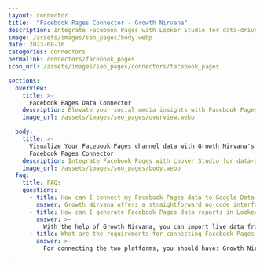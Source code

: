 ```yaml
---
layout: connector
title:  "Facebook Pages Connector - Growth Nirvana"
description: Integrate Facebook Pages with Looker Studio for data-driven social media analytics that guide your engagement strategies.
image: /assets/images/seo_pages/body.webp
date: 2023-08-16
categories: connectors
permalink: connectors/facebook_pages
icon_url: /assets/images/seo_pages/connectors/facebook_pages

sections:
  overview:
    title: >-
      Facebook Pages Data Connector
    description: Elevate your social media insights with Facebook Pages integration. Seamlessly merge page performance data from Facebook with Looker Studio's analytical capabilities, unlocking insights that shape social media strategies, audience engagement, and operational excellence.
    image_url: /assets/images/seo_pages/overview.webp

  body:
    title: >-
      Visualize Your Facebook Pages channel data with Growth Nirvana's
      Facebook Pages Connector
    description: Integrate Facebook Pages with Looker Studio for data-driven social media analytics that guide your engagement strategies.
    image_url: /assets/images/seo_pages/body.webp
  faq:
    title: FAQs
    questions:
      - title: How can I connect my Facebook Pages data to Google Data Studio/Looker Studio?
        answer: Growth Nirvana offers a straightforward no-code interface to connect to Facebook Pages data sources.
      - title: How can I generate Facebook Pages data reports in Looker Studio?
        answer: >-
          With the help of Growth Nirvana, you can import live data from Facebook Pages into Looker Studio. These data can be viewed in charts, tables, and dashboards to generate branded reports that can be shared instantly.
      - title: What are the requirements for connecting Facebook Pages and Looker Studio?
        answer: >-
          For connecting the two platforms, you should have: Growth Nirvana Account and Facebook Pages Ads Account
---
```

